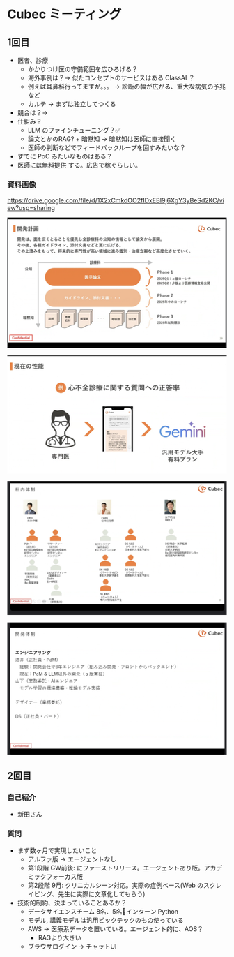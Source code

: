 # Cubec ミーティング

## 1回目

- 医者、診療
  - かかりつけ医の守備範囲を広ひろげる？
  - 海外事例は？-> 似たコンセプトのサービスはある ClassAI ？
  - 例えば耳鼻科行ってますが。。。 -> 診断の幅が広がる、重大な病気の予兆など
  - カルテ -> まずは独立してつくる
- 競合は？->
- 仕組み？
  - LLM のファインチューニング？✅
  - 論文とかのRAG? + 暗黙知 -> 暗黙知は医師に直接聞く
  - 医師の判断などでフィードバックループを回すみたいな？
- すでに PoC みたいなものはある？
- 医師には無料提供 する。広告で稼ぐらしい。

### 資料画像

https://drive.google.com/file/d/1X2xCmkdOO2fIDxEBI9j6XgY3yBeSd2KC/view?usp=sharing

![](i/510d40be-dda4-42f1-85ba-9342dda4785c.jpg)

![](i/3d6ab63f-fe01-4ac0-8340-f511c7f22905.jpg)

![](i/68ff58a6-ab57-48bf-b8af-45ec5e070747.jpg)

![](i/0c067b57-3f3c-48b5-87b7-61361ef6f944.jpg)

## 2回目

### 自己紹介

- 新田さん

### 質問

- まず数ヶ月で実現したいこと
	- アルファ版 -> エージェントなし
	- 第1段階 GW前後: にファーストリリース。エージェントあり版。アカデミックフォーカス版
	- 第2段階 9月: クリニカルシーン対応。実際の症例ベース(Web のスクレイピング、先生に実際に文章化してもらう)
- 技術的制約、決まっていることあるか？
	- データサイエンスチーム 8名、5名インターン Python
	- モデル, 講義モデルは汎用ビックテックのもの使っている
	- AWS -> 医療系データを置いている。エージェント的に、AOS？
		- RAGより大きい 
	- ブラウザログイン -> チャットUI

